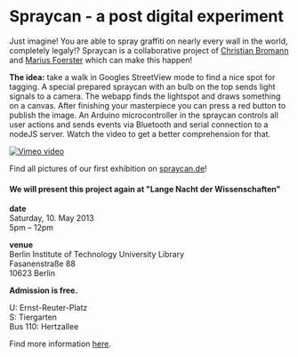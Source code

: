 Spraycan - a post digital experiment
====================================

Just imagine! You are able to spray graffiti on nearly every wall in the world, completely legaly!?
Spraycan is a collaborative project of [Christian Bromann](christian-bromann.com) and [Marius Foerster](mezla.de)
which can make this happen!

**The idea:** take a walk in Googles StreetView mode to find a nice spot for tagging. A
special prepared spraycan with an bulb on the top sends light signals to a camera. The webapp
finds the lightspot and draws something on a canvas. After finishing your masterpiece you can
press a red button to publish the image. An Arduino microcontroller in the spraycan controls all
user actions and sends events via Bluetooth and serial connection to a nodeJS server. Watch the
video to get a better comprehension for that.

[![Vimeo video](http://b.vimeocdn.com/ts/405/275/405275272_960.jpg "Spraycan - a post digital experiment")](http://vimeo.com/58402906)

Find all pictures of our first exhibition on [spraycan.de](http://spraycan.de)!


#### We will present this project again at "Lange Nacht der Wissenschaften"

**date**<br>
Saturday, 10. May 2013<br>
5pm – 12pm

**venue**<br>
Berlin Institute of Technology University Library<br>
Fasanenstraße 88<br>
10623 Berlin<br>

**Admission is free.**

U: Ernst-Reuter-Platz<br>
S: Tiergarten<br>
Bus 110: Hertzallee<br>

Find more information [here](http://www.lange-nacht-der-bibliotheken.de/index.php?id=8).